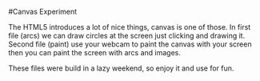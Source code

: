 #Canvas Experiment

The HTML5 introduces a lot of nice things, canvas is one of those.
In first file (arcs) we can draw circles at the screen just clicking and drawing it. Second file (paint) use your webcam to paint the canvas with your screen then you can paint the screen with arcs and images.

These files were build in  a lazy weekend, so enjoy it and use for fun.
